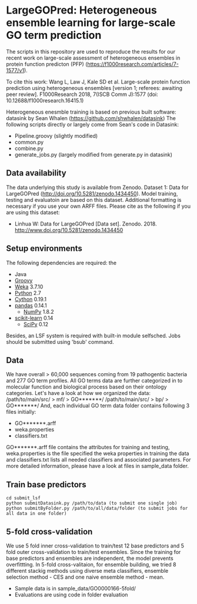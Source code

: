 # LargeGOPred: Heterogeneous ensemble learning for large-scale GO term prediction

The scripts in this repository are used to reproduce the results for our recent work on large-scale assessment of heterogeneous ensembles in protein function predicton (PFP) (https://f1000research.com/articles/7-1577/v1). 

To cite this work:
Wang L, Law J, Kale SD et al. Large-scale protein function prediction using heterogeneous ensembles [version 1; referees: awaiting peer review]. F1000Research 2018, 7(ISCB Comm J):1577
(doi: 10.12688/f1000research.16415.1)

Heterogeneous enesmble training is based on previous built software: datasink by Sean Whalen (https://github.com/shwhalen/datasink)
The following scripts directly or largely come from Sean's code in Datasink:
* Pipeline.groovy (slightly modified)
* common.py 
* combine.py
* generate_jobs.py (largely modified from generate.py in datasink)

## Data availability
The data underlying this study is available from Zenodo. Dataset 1: Data for LargeGOPred (http://doi.org/10.5281/zenodo.1434450). Model training, testing and evaluatoin are based on this dataset. Additional formatting is necessary if you use your own ARFF files. Please cite as the following if you are using this dataset:
* Linhua W: Data for LargeGOPred [Data set]. Zenodo. 2018. http://www.doi.org/10.5281/zenodo.1434450

## Setup environments
The following dependencies are required:
the
* Java
* [Groovy](http://groovy.codehaus.org)
* [Weka](http://www.cs.waikato.ac.nz/~ml/weka/) 3.7.10
* [Python](http://www.python.org) 2.7
* [Cython](http://www.cython.org) 0.19.1
* [pandas](http://pandas.pydata.org) 0.14.1
	* [NumPy](http://www.numpy.org) 1.8.2
* [scikit-learn](http://scikit-learn.org) 0.14
	* [SciPy](http://www.scipy.org) 0.12

Besides, an LSF system is required with built-in module selfsched. Jobs should be submitted using 'bsub' command.

## Data
We have overall > 60,000 sequences coming from 19 pathogentic bacteria and 277 GO term profiles.
All GO terms data are further categorized in to molecular function and biological process based on their ontology categories.
Let's have a look at how we organized the data:
	/path/to/main/src/ > mf/ > GO*******/
	/path/to/main/src/ > bp/ > GO*******/
And, each individual GO term data folder contains following 3 files initially:
* GO*******.arff
* weka.properties
* classifiers.txt

GO*******.arff file contains the attributes for training and testing, weka.properties is the file specified the weka properties in training the data and classifiers.txt lists all needed classifiers and associated parameters.
For more detailed information, please have a look at files in sample_data folder.

## Train base predictors
	cd submit_lsf
	python submitDatasink.py /path/to/data (to submit one single job)
	python submitByFolder.py /path/to/all/data/folder (to submit jobs for all data in one folder)

## 5-fold cross-validation
We use 5 fold inner cross-validation to train/test 12 base predictors and 5 fold outer cross-validation to train/test ensembles. Since the training for base predictors and ensembles are independent, the model prevents overfittting. In 5-fold cross-valitaion, for ensemble building, we tried 8 different stackig methods using diverse meta classifiers, ensemble selection method - CES and one naive ensemble method - mean.
* Sample data is in sample_data/GO0000166-5fold/
* Evaluations are using code in folder evaluation



